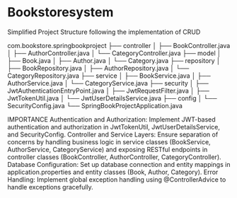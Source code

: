 # Bookstoresystem
Simplified Project Structure following the implementation of CRUD

com.bookstore.springbookproject
├── controller
│   ├── BookController.java
│   ├── AuthorController.java
│   └── CategoryController.java
├── model
│   ├── Book.java
│   ├── Author.java
│   └── Category.java
├── repository
│   ├── BookRepository.java
│   ├── AuthorRepository.java
│   └── CategoryRepository.java
├── service
│   ├── BookService.java
│   ├── AuthorService.java
│   └── CategoryService.java
├── security
│   ├── JwtAuthenticationEntryPoint.java
│   ├── JwtRequestFilter.java
│   ├── JwtTokenUtil.java
│   └── JwtUserDetailsService.java
├── config
│   └── SecurityConfig.java
└── SpringBookProjectApplication.java

IMPORTANCE
Authentication and Authorization:
Implement JWT-based authentication and authorization in JwtTokenUtil, JwtUserDetailsService, and SecurityConfig.
Controller and Service Layers:
Ensure separation of concerns by handling business logic in service classes (BookService, AuthorService, CategoryService) and exposing RESTful endpoints in controller classes (BookController, AuthorController, CategoryController).
Database Configuration:
Set up database connection and entity mappings in application.properties and entity classes (Book, Author, Category).
Error Handling:
Implement global exception handling using @ControllerAdvice to handle exceptions gracefully.